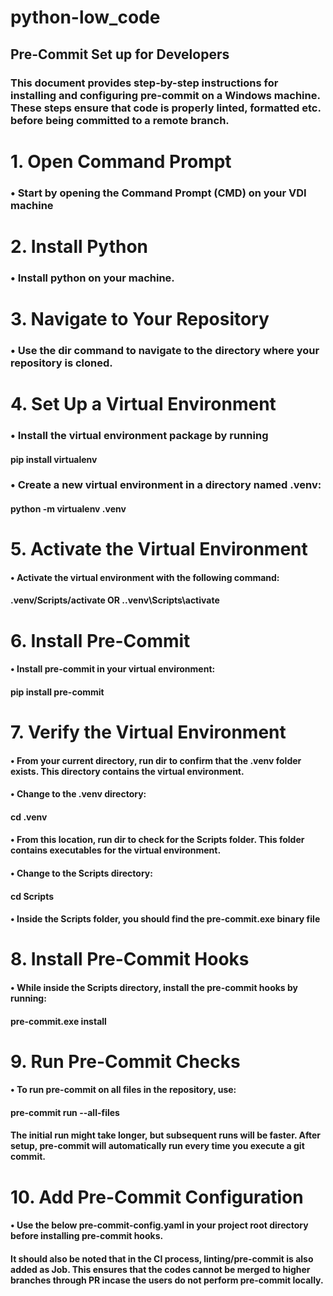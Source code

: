 # python-low_code
## Pre-Commit Set up for Developers
### This document provides step-by-step instructions for installing and configuring pre-commit on a Windows machine. These steps ensure that code is properly linted, formatted etc. before being committed to a remote branch.
# 1. Open Command Prompt
### •	Start by opening the Command Prompt (CMD) on your VDI machine
# 2. Install Python
### •	Install python on your machine.
# 3. Navigate to Your Repository
### •	Use the dir command to navigate to the directory where your repository is cloned.
# 4. Set Up a Virtual Environment
### •	Install the virtual environment package by running
#### pip install virtualenv
### •	Create a new virtual environment in a directory named .venv:
#### python -m virtualenv .venv
# 5. Activate the Virtual Environment
#### •	Activate the virtual environment with the following command:
#### .venv/Scripts/activate OR .\.venv\Scripts\activate
# 6. Install Pre-Commit
#### •	Install pre-commit in your virtual environment:
#### pip install pre-commit
# 7. Verify the Virtual Environment
#### •	From your current directory, run dir to confirm that the .venv folder exists. This directory contains the virtual environment.
#### •	Change to the .venv directory:
#### cd .venv
#### •	From this location, run dir to check for the Scripts folder. This folder contains executables for the virtual environment.
#### •	Change to the Scripts directory:
#### cd Scripts
#### •	Inside the Scripts folder, you should find the pre-commit.exe binary file
# 8. Install Pre-Commit Hooks
#### •	While inside the Scripts directory, install the pre-commit hooks by running:
#### pre-commit.exe install
# 9. Run Pre-Commit Checks
#### •	To run pre-commit on all files in the repository, use:
#### pre-commit run --all-files
#### The initial run might take longer, but subsequent runs will be faster. After setup, pre-commit will automatically run every time you execute a git commit.
# 10. Add Pre-Commit Configuration
#### •	Use the below pre-commit-config.yaml in your project root directory before installing pre-commit hooks.
 
#### It should also be noted that in the CI process, linting/pre-commit is also added as Job. This ensures that the codes cannot be merged to higher branches through PR incase the users do not perform pre-commit locally.
